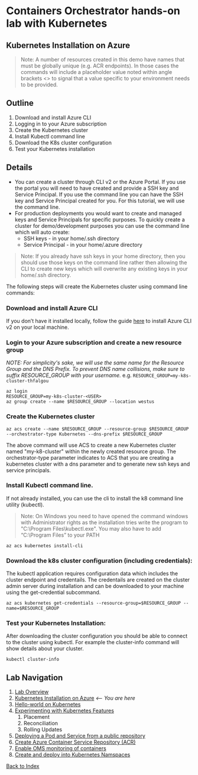 # Containers Orchestrator hands-on lab with Kubernetes
## Kubernetes Installation on Azure

> Note: A number of resources created in this demo have names that must be globally unique (e.g. ACR endpoints). In those cases the commands will include a placeholder value noted within angle brackets <> to signal that a value specific to your environment needs to be provided.

## Outline
1. Download and install Azure CLI
1. Logging in to your Azure subscription
1. Create the Kubernetes cluster
1. Install Kubectl command line
1. Download the K8s cluster configuration
1. Test your Kubernetes installation

## Details
 - You can create a cluster through CLI v2 or the Azure Portal. If you use the portal you will need to have created and provide a SSH key and Service Principal. If you use the command line you can have the SSH key and Service Principal created for you. For this tutorial, we will use the command line. 
 - For production deployments you would want to create and managed keys and Service Principals for specific purposes. To quickly create a cluster for demo/development purposes you can use the command line which will auto create:
    - SSH keys - in your home/.ssh directory
    - Service Principal - in your home/.azure directory
> Note: If you already have ssh keys in your home directory, then you should use those keys on the command line rather then allowing the CLI to create new keys which will overwrite any existing keys in your home/.ssh directory.

The following steps will create the Kubernetes cluster using command line commands: 

### Download and install Azure CLI 
If you don’t have it installed locally, follow the guide [here](https://azure.microsoft.com/en-us/documentation/articles/xplat-cli-install/) to install Azure CLI v2 on your local machine.

### Login to your Azure subscription and create a new resource group

*NOTE: For simplicity's sake, we will use the same name for the Resource Group and the DNS Prefix.  To prevent DNS name collisions, make sure to suffix RESOURCE_GROUP with your username.*  e.g. `RESOURCE_GROUP=my-k8s-cluster-thfalgou`

```
az login
RESOURCE_GROUP=my-k8s-cluster-<USER>
az group create --name $RESOURCE_GROUP --location westus
```

### Create the Kubernetes cluster
```
az acs create --name $RESOURCE_GROUP --resource-group $RESOURCE_GROUP --orchestrator-type Kubernetes --dns-prefix $RESOURCE_GROUP
```

The above command will use ACS to create a new Kubernetes cluster named "my-k8-cluster" within the newly created resource group. The orchestrator-type parameter indicates to ACS that you are creating a kubernetes cluster with a dns parameter and to generate new ssh keys and service principals. 

### Install Kubectl command line. 
If not already installed, you can use the cli to install the k8 command line utility (kubectl).
> Note: On Windows you need to have opened the command windows with Administrator rights as the installation tries write the program to "C:\Program Files\kubectl.exe". You may also have to add “C:\Program Files” to your PATH

```
az acs kubernetes install-cli
```

### Download the k8s cluster configuration (including credentials): 
The kubectl application requires configuration data which includes the cluster endpoint and credentails. The credentails are created on the cluster admin server during installation and can be downloaded to your machine using the get-credential subcommand.
```
az acs kubernetes get-credentials --resource-group=$RESOURCE_GROUP --name=$RESOURCE_GROUP
```

### Test your Kubernetes Installation:
After downloading the cluster configuration you should be able to connect to the cluster using kubectl. For example the cluster-info command will show details about your cluster.
```
kubectl cluster-info
```

## Lab Navigation
1. [Lab Overview](./index.html)
1. [Kubernetes Installation on Azure](./step01.html) *<-- You are here*
1. [Hello-world on Kubernetes](./step02.html)
1. [Experimenting with Kubernetes Features](./step03.html)
    1. Placement
    1. Reconciliation
    1. Rolling Updates
1. [Deploying a Pod and Service from a public repository](./step04.html)
1. [Create Azure Container Service Repository (ACR)](./step05.html)
1. [Enable OMS monitoring of containers](./step06.html)
1. [Create and deploy into Kubernetes Namspaces](./step07.html)

[Back to Index](../../index.html)
